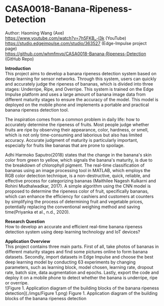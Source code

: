 # CASA0018-Banana-Ripeness-Detection
Author: Haoming Wang (Axe)  
https://www.youtube.com/watch?v=7h5FKB_-l3k (YouTube)  
https://studio.edgeimpulse.com/studio/363527 (Edge-Impulse project page)  
https://github.com/whmfmvp/CASA0018-Banana-Ripeness-Detection (GitHub Repo)  

**Introduction**  
This project aims to develop a banana ripeness detection system based on deep learning for sensor networks. Through this system, users can quickly and accurately judge the ripeness of bananas, which is divided into three stages: Underripe, Ripe, and Overripe. This system is trained on the Edge Impulse platform and uses a large amount of banana image data from different maturity stages to ensure the accuracy of the model. This model is deployed on the mobile phone and implements a portable and practical banana ripeness detection tool.  

The inspiration comes from a common problem in daily life: how to accurately determine the ripeness of fruits. Most people judge whether fruits are ripe by observing their appearance, color, hardness, or smell, which is not only time-consuming and laborious but also has limited accuracy. Accurate judgment of maturity is particularly important, especially for fruits like bananas that are prone to spoilage.  

Adhi Harmoko Saputro(2018) states that the change in the banana's skin color from green to yellow, which signals the banana's maturity, is due to the breakdown of chlorophyll pigment. The real-time classification of bananas using an image processing tool in MATLAB, which employs the RGB color detection technique, is a non-destructive, quick, reliable, and effective process for categorizing bananas (Maithilee Nagesh Kulkarni and Rohini Mudhalwadkar, 2017). A simple algorithm using the CNN model is proposed to determine the ripeness color of fruit, specifically bananas, which can enhance the efficiency for cashiers and customers at counters by simplifying the process of determining fruit and vegetable prices, potentially replacing the conventional weighing method and saving time(Priyanka et al., n.d., 2020).  

**Research Question**  
How to develop an accurate and efficient real-time banana ripeness detection system using deep learning technology and IoT devices?  

**Application Overview**  
This project contains three main parts. First of all, take photos of bananas in different maturity stages and find some pictures online to form banana datasets. Secondly, import datasets in Edge Impulse and choose the best deep learning model by conducting 63 experiments by changing parameters, such as learning block, model chosen, learning rate, dropout rate, batch size, data augmentation and epochs. Lastly, export the code and deploy it on a mobile phone to detect whether the banana is underripe, ripe or overripe.  
![Figure 1. Application diagram of the building blocks of the banana ripeness detection](./imgs/Figure 1.png)
Figure 1. Application diagram of the building blocks of the banana ripeness detection  

